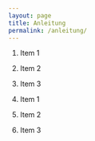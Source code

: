 ```yaml
---
layout: page
title: Anleitung
permalink: /anleitung/
---
```


1. Item 1
1. Item 2
1. Item 3

1. Item 1
1. Item 2
1. Item 3